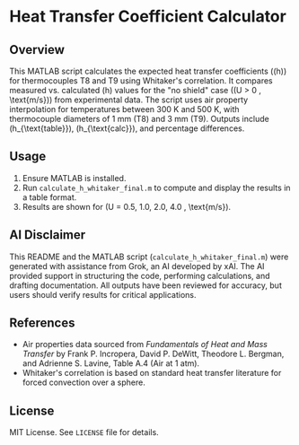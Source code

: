 # Heat Transfer Coefficient Calculator

## Overview
This MATLAB script calculates the expected heat transfer coefficients (\(h\)) for thermocouples T8 and T9 using Whitaker's correlation. It compares measured vs. calculated \(h\) values for the "no shield" case (\(U > 0 \, \text{m/s}\)) from experimental data. The script uses air property interpolation for temperatures between 300 K and 500 K, with thermocouple diameters of 1 mm (T8) and 3 mm (T9). Outputs include \(h_{\text{table}}\), \(h_{\text{calc}}\), and percentage differences.

## Usage
1. Ensure MATLAB is installed.
2. Run `calculate_h_whitaker_final.m` to compute and display the results in a table format.
3. Results are shown for \(U = 0.5, 1.0, 2.0, 4.0 \, \text{m/s}\).

## AI Disclaimer
This README and the MATLAB script (`calculate_h_whitaker_final.m`) were generated with assistance from Grok, an AI developed by xAI. The AI provided support in structuring the code, performing calculations, and drafting documentation. All outputs have been reviewed for accuracy, but users should verify results for critical applications.

## References
- Air properties data sourced from *Fundamentals of Heat and Mass Transfer* by Frank P. Incropera, David P. DeWitt, Theodore L. Bergman, and Adrienne S. Lavine, Table A.4 (Air at 1 atm).
- Whitaker's correlation is based on standard heat transfer literature for forced convection over a sphere.

## License
MIT License. See `LICENSE` file for details.
